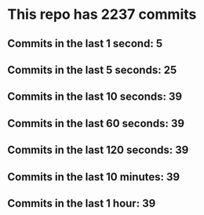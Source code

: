 # This repo has 2237 commits

## Commits in the last 1 second: 5
## Commits in the last 5 seconds: 25
## Commits in the last 10 seconds: 39
## Commits in the last 60 seconds: 39
## Commits in the last 120 seconds: 39
## Commits in the last 10 minutes: 39
## Commits in the last 1 hour: 39
